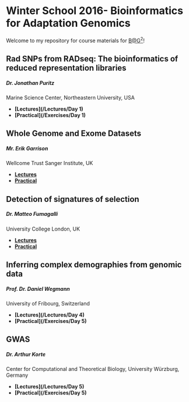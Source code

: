 # Winter School 2016- Bioinformatics for Adaptation Genomics

Welcome to my repository for course materials for [B@G<sup>2</sup>](http://www.adaptation.ethz.ch/education/winter-school-2016.html)!

## Rad SNPs from RADseq: The bioinformatics of reduced representation libraries
##### Dr. Jonathan Puritz 
Marine Science Center, Northeastern University, USA

* **[Lectures](/Lectures/Day 1)**
* **[Practical](/Exercises/Day 1)**

## Whole Genome and Exome Datasets
##### Mr. Erik Garrison
Wellcome Trust Sanger Institute, UK

* **[Lectures](https://docs.google.com/presentation/d/1YqbVa1vJPsPjcsQu4-a8pTWHXVAS3FCUR_DnsgqGatw/edit#slide=id.p)**
* **[Practical](https://github.com/ekg/alignment-and-variant-calling-tutorial)**

## Detection of signatures of selection
##### Dr. Matteo Fumagalli 
University College London, UK

* **[Lectures](https://github.com/mfumagalli/Weggis)**
* **[Practical](https://github.com/mfumagalli/Weggis)**

## Inferring complex demographies from genomic data
##### Prof. Dr. Daniel Wegmann 
University of Fribourg, Switzerland

* **[Lectures](/Lectures/Day 4)**
* **[Practical](/Exercises/Day 5)**

## GWAS
##### Dr. Arthur Korte 
Center for Computational and Theoretical Biology, University Würzburg, Germany

* **[Lectures](/Lectures/Day 5)**
* **[Practical](/Exercises/Day 5)**










